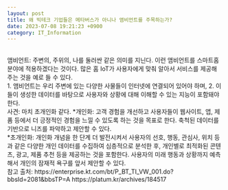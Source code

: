 ```yaml
---
layout: post
title: 왜 빅테크 기업들은 메타버스가 아니나 앰비언트를 주목하는가?
date: 2023-07-08 19:21:23 +0900
category: IT_Information
---
```

 <br>
앰비언트: 주변의, 주위의, 나를 둘러싼 같은 의미를 지닌다.    
이런 앰비언트를 스마트홈 분야에 적용하겠다는 것이다.  
많은 홈 IoT가 사용자에게 맞춰 알아서 서비스를 제공해 주는 것을 예로 들 수 있다.  
<br>  
1.	앰비언트는 우리 주변에 있는 다양한 사물들이 인터넷에 연결되어 있어야 하며,  
2.	이들이 생성한 데이터를 바탕으로 사용자와 상황에 대해 이해할 수 있는 지능이 포함돼야 한다.     
<br>
사견:  
마치 초개인화 같다.  
*개인화: 고객 경험을 개선하고 사용자들이 웹사이트, 앱, 제품 등에서 더 긍정적인 경험을 느낄 수 있도록 하는 것을 목표로 한다.   
축척된 데이터를 기반으로 니즈를 파악하고 제안할 수 있다.  
<br>  
*초개인화: 개인화 개념을 한 단계 더 발전시켜서 사용자의 선호, 행동, 관심사, 위치 등과 같은 다양한 개인 데이터를 수집하여 심층적으로 분석한 후,  
개인별로 최적화된 콘텐츠, 광고, 제품 추천 등을 제공하는 것을 포함한다. 사용자의 미래 행동과 상황까지 예측해서 개인의 잠재적 욕구를 앞서 제안할 수 있다.  
<br>  
참고 출처:  
https://enterprise.kt.com/bt/P_BT_TI_VW_001.do?bbsId=2081&bbsTP=A    
https://platum.kr/archives/184517   
